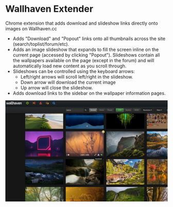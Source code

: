 # Wallhaven Extender
Chrome extension that adds download and slideshow links directly onto images on Wallhaven.cc

- Adds "Download" and "Popout" links onto all thumbnails across the site (search/toplist/forum/etc).
- Adds an image slideshow that expands to fill the screen inline on the current page (accessed by clicking "Popout"). Slideshows contain all the wallpapers available on the page (except in the forum) and will automatically load new content as you scroll through.
- Slideshows can be controlled using the keyboard arrows:
  - Left/right arrows will scroll left/right in the slideshow. 
  - Down arrow will download the current image
  - Up arrow will close the slideshow.
- Adds download links to the sidebar on the wallpaper information pages.

![Screenshot](/screenshot1.png?raw=true)

